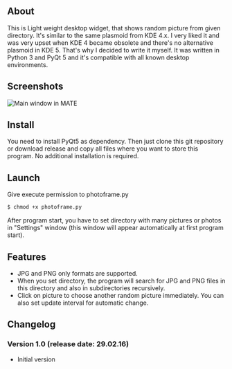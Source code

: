 ## About

This is Light weight desktop widget, that shows random picture from given directory. It's similar to the same plasmoid from KDE 4.x. I very liked it and was very upset when KDE 4 became obsolete and there's no alternative plasmoid in KDE 5. That's why I decided to write it myself. It was written in Python 3 and PyQt 5 and it's compatible with all known desktop environments.

## Screenshots
![Main window in MATE](https://raw.github.com/rinaldus/photoframe/master/screenshots/screen1.jpg)

## Install

You need to install PyQt5 as dependency. Then just clone this git repository or download release and copy all files where you want to store this program. No additional installation is required.  

## Launch

Give execute permission to photoframe.py
```sh
$ chmod +x photoframe.py
```
After program start, you have to set directory with many pictures or photos in "Settings" window (this window will appear automatically at first program start).

## Features
* JPG and PNG only formats are supported.
* When you set directory, the program will search for JPG and PNG files in this directory and also in subdirectories recursively.
* Click on picture to choose another random picture immediately. You can also set update interval for automatic change.

## Changelog
### Version 1.0 (release date: 29.02.16)
* Initial version
